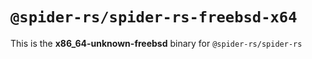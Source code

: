 # `@spider-rs/spider-rs-freebsd-x64`

This is the **x86_64-unknown-freebsd** binary for `@spider-rs/spider-rs`
